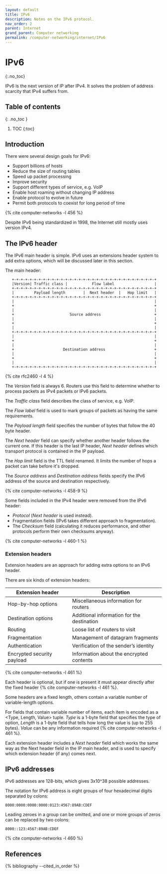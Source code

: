 ```yaml
---
layout: default
title: IPv6
description: Notes on the IPv6 protocol.
nav_order: 2
parent: Internet
grand_parent: Computer networking
permalink: /computer-networking/internet/IPv6
---
```


<!-- prettier-ignore-start -->

# IPv6
{:.no_toc}

IPv6 is the next version of IP after IPv4. It solves the problem of address scarcity that IPv4 suffers from.

## Table of contents
{: .no_toc }

1. TOC
{:toc}

<!-- prettier-ignore-end -->

## Introduction

There were several design goals for IPv6:

- Support billions of hosts
- Reduce the size of routing tables
- Speed up packet processing
- Improve security
- Support different types of service, e.g. VoIP
- Enable host roaming without changing IP address
- Enable protocol to evolve in future
- Permit both protocols to coexist for long period of time

{% cite computer-networks -l 456 %}

Despite IPv6 being standardized in 1998, the Internet still mostly uses version IPv4.

## The IPv6 header

The IPv6 main header is simple. IPv6 uses an extensions header system to add extra options, which will be discussed later in this section.

The main header:

```
   +-+-+-+-+-+-+-+-+-+-+-+-+-+-+-+-+-+-+-+-+-+-+-+-+-+-+-+-+-+-+-+-+
   |Version| Traffic class |           Flow label                  |
   +-+-+-+-+-+-+-+-+-+-+-+-+-+-+-+-+-+-+-+-+-+-+-+-+-+-+-+-+-+-+-+-+
   |         Payload length        |  Next header  |   Hop limit   |
   +-+-+-+-+-+-+-+-+-+-+-+-+-+-+-+-+-+-+-+-+-+-+-+-+-+-+-+-+-+-+-+-+
   |                                                               |
   +                                                               +
   |                                                               |
   +                         Source address                        +
   |                                                               |
   +                                                               +
   |                                                               |
   +-+-+-+-+-+-+-+-+-+-+-+-+-+-+-+-+-+-+-+-+-+-+-+-+-+-+-+-+-+-+-+-+
   |                                                               |
   +                                                               +
   |                                                               |
   +                      Destination address                      +
   |                                                               |
   +                                                               +
   |                                                               |
   +-+-+-+-+-+-+-+-+-+-+-+-+-+-+-+-+-+-+-+-+-+-+-+-+-+-+-+-+-+-+-+-+
```

{% cite rfc2460 -l 4 %}

The _Version_ field is always 6. Routers use this field to determine whether to process packets as IPv4 packets or IPv6 packets.

The _Traffic class_ field describes the class of service, e.g. VoIP.

The _Flow label_ field is used to mark groups of packets as having the same requirements.

The _Payload length_ field specifies the number of bytes that follow the 40 byte header.

The _Next header_ field can specify whether another header follows the current one. If this header is the last IP header, _Next header_ defines which transport protocol is contained in the IP payload.

The _Hop limit_ field is the TTL field renamed. It limits the number of hops a packet can take before it's dropped.

The _Source address_ and _Destination address_ fields specify the IPv6 address of the source and destination respectively.

{% cite computer-networks -l 458-9 %}

Some fields included in the IPv4 header were removed from the IPv6 header:

- _Protocol_ (_Next header_ is used instead).
- Fragmentation fields (IPv6 takes different approach to fragmentation).
- The _Checksum_ field (calculating it reduces performance, and other protocols perform their own checksums anyway).

{% cite computer-networks -l 460-1 %}

### Extension headers

Extension headers are an approach for adding extra options to an IPv6 header.

There are six kinds of extension headers:

| Extension header           | Description                                |
| -------------------------- | ------------------------------------------ |
| Hop-by-hop options         | Miscellaneous information for routers      |
| Destination options        | Additional information for the destination |
| Routing                    | Loose list of routers to visit             |
| Fragmentation              | Management of datagram fragments           |
| Authentication             | Verification of the sender’s identity      |
| Encrypted security payload | Information about the encrypted contents   |

{% cite computer-networks -l 461 %}

Each header is optional, but if one is present it must appear directly after the fixed header {% cite computer-networks -l 461 %}.

Some headers are a fixed length, others contain a variable number of variable-length options.

For fields that contain variable number of items, each item is encoded as a \<Type, Length, Value\> tuple. _Type_ is a 1-byte field that specifies the type of option, _Length_ is a 1-byte field that tells how long the value is (up to 255 bytes). _Value_ can be any information required {% cite computer-networks -l 461 %}.

Each extension header includes a _Next header_ field which works the same way as the Next header field in the IP main header, and is used to specify which extension header (if any) comes next.

## IPv6 addresses

IPv6 addresses are 128-bits, which gives 3x10^38 possible addresses.

The notation for IPv6 address is eight groups of four hexadecimal digits separated by colons:

```
8000:0000:0000:0000:0123:4567:89AB:CDEF
```

Leading zeroes in a group can be omitted, and one or more groups of zeros can be replaced by two colons:

```
8000::123:4567:89AB:CDEF
```

{% cite computer-networks -l 460 %}

## References

{% bibliography --cited_in_order %}
